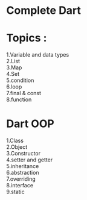 # Complete Dart

# Topics : <br>

1.Variable and data types <br>
2.List <br>
3.Map <br>
4.Set <br>
5.condition <br>
6.loop <br>
7.final & const <br>
8.function <br>

# Dart OOP

1.Class <br>
2.Object <br>
3.Constructor <br>
4.setter and getter <br>
5.inheritance <br>
6.abstraction <br>
7.overriding <br>
8.interface <br>
9.static <br>
